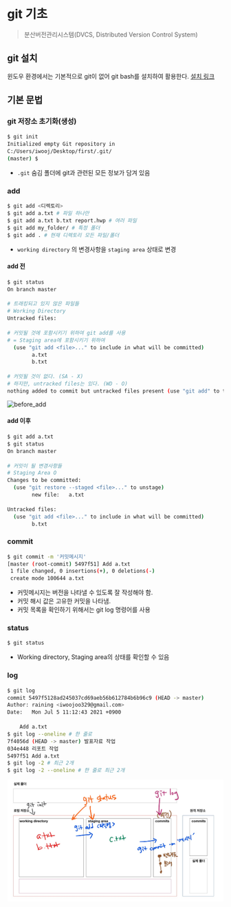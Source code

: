 # git 기초

> 분산버전관리시스템(DVCS, Distributed Version Control System)

## git 설치

윈도우 환경에서는 기본적으로 git이 없어 git bash를 설치하여 활용한다. [설치 링크](https://www.notion.so/Git-bash-b6c6f42023334bfda1ebeb2c2300dd21)

## 기본 문법

### git 저장소 초기화(생성)

```bash
$ git init
Initialized empty Git repository in
C:/Users/iwooj/Desktop/first/.git/
(master) $
```

* `.git` 숨김 폴더에 git과 관련된 모든 정보가 담겨 있음

### add

```bash
$ git add <디렉토리>
$ git add a.txt # 파일 하나만
$ git add a.txt b.txt report.hwp # 여러 파일
$ git add my_folder/ # 특정 폴더
$ git add . # 현재 디렉토리 모든 파일/폴더
```

* `working directory` 의 변경사항을 `staging area` 상태로 변경

#### add 전

```bash
$ git status
On branch master

# 트래킹되고 있지 않은 파일들
# Working Directory
Untracked files:

# 커밋될 것에 포함시키기 위하여 git add를 사용
# = Staging area에 포함시키기 위하여
  (use "git add <file>..." to include in what will be committed)
        a.txt
        b.txt
        
# 커밋될 것이 없다. (SA - X)
# 하지만, untracked files는 있다. (WD - O)
nothing added to commit but untracked files present (use "git add" to track)
```

![before_add](md-images/before_add.JPG)

#### add 이후

```bash
$ git add a.txt
$ git status
On branch master

# 커밋이 될 변경사항들
# Staging Area O
Changes to be committed:
  (use "git restore --staged <file>..." to unstage)
        new file:   a.txt

Untracked files:
  (use "git add <file>..." to include in what will be committed)
        b.txt

```

### commit

```bash
$ git commit -m '커밋메시지'
[master (root-commit) 5497f51] Add a.txt
 1 file changed, 0 insertions(+), 0 deletions(-)
 create mode 100644 a.txt
```

* 커밋메시지는 버전을 나타낼 수 있도록 잘 작성해야 함.
* 커밋 해시 값은 고유한 커밋을 나타냄.
* 커밋 목록을 확인하기 위해서는 git log 명령어를 사용

### status

```bash
$ git status
```

* Working directory, Staging area의 상태를 확인할 수 있음

### log

```bash
$ git log
commit 5497f5128ad245037cd69aeb56b612784b6b96c9 (HEAD -> master)
Author: raining <iwoojoo329@gmail.com>
Date:   Mon Jul 5 11:12:43 2021 +0900

    Add a.txt
$ git log --oneline # 한 줄로
7f4056d (HEAD -> master) 발표자료 작업
034e448 리포트 작업
5497f51 Add a.txt
$ git log -2 # 최근 2개
$ git log -2 --oneline # 한 줄로 최근 2개
```

![111](md-images/111.jpg)


